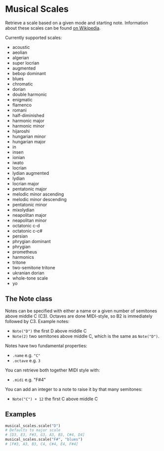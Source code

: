 # Musical Scales

Retrieve a scale based on a given mode and starting note.
Information about these scales can be found [on Wikipedia](https://en.wikipedia.org/wiki/List_of_musical_scales_and_modes).

Currently supported scales:
 - acoustic
 - aeolian
 - algerian
 - super locrian
 - augmented
 - bebop dominant
 - blues
 - chromatic
 - dorian
 - double harmonic
 - enigmatic
 - flamenco
 - romani
 - half-diminished
 - harmonic major
 - harmonic minor
 - hijaroshi
 - hungarian minor
 - hungarian major
 - in
 - insen
 - ionian
 - iwato
 - locrian
 - lydian augmented
 - lydian
 - locrian major
 - pentatonic major
 - melodic minor ascending
 - melodic minor descending
 - pentatonic minor
 - mixolydian
 - neapolitan major
 - neapolitan minor
 - octatonic c-d
 - octatonic c-c#
 - persian
 - phrygian dominant
 - phrygian
 - prometheus
 - harmonics
 - tritone
 - two-semitone tritone
 - ukranian dorian
 - whole-tone scale
 - yo

## The Note class

Notes can be specified with either a name or a given number of semitones above middle C (C3).
Octaves are done MIDI-style, so B2 is immediately followed by C3.
Example notes:
 - `Note("D")` the first D above middle C
 - `Note(2)` two semitones above middle C, which is the same as `Note("D")`.

Notes have two fundamental properties:
 - `.name` e.g. `"C"`
 - `.octave` e.g. `3`

You can retrieve both together MIDI style with:
 - `.midi` e.g. "F#4"

You can add an integer to a note to raise it by that many semitones:
 - `Note("C") + 12` the first C above middle C

## Examples
````py
musical_scales.scale("D")
# Defaults to major scale
# [D3, E3, F#3, G3, A3, B3, C#4, D4]
musical_scales.scale("F#", "blues")
# [F#3, A3, B3, C4, C#4, E4, F#4]
````
